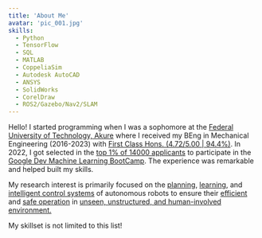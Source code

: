 ```yaml
---
title: 'About Me'
avatar: 'pic_001.jpg'
skills:
  - Python
  - TensorFlow
  - SQL
  - MATLAB
  - CoppeliaSim
  - Autodesk AutoCAD
  - ANSYS
  - SolidWorks
  - CorelDraw
  - ROS2/Gazebo/Nav2/SLAM
---
```

Hello! I started programming when I was a sophomore at the [Federal University of Technology, Akure](https://www.futa.edu.ng/) where I received my BEng in Mechanical Engineering (2016-2023) with [First Class Hons. (4.72/5.00 | 94.4%)](). In 2022, I got selected in the [top 1% of 14000 applicants]() to participate in the [Google Dev Machine Learning BootCamp](https://developers.google.com/). The experience was remarkable and helped built my skills.

My research interest is primarily focused on the [planning](), [learning](), and [intelligent control systems]() of autonomous robots to ensure their [efficient]() and [safe operation]() in [unseen, unstructured, and human-involved environment.]()

My skillset is not limited to this list!